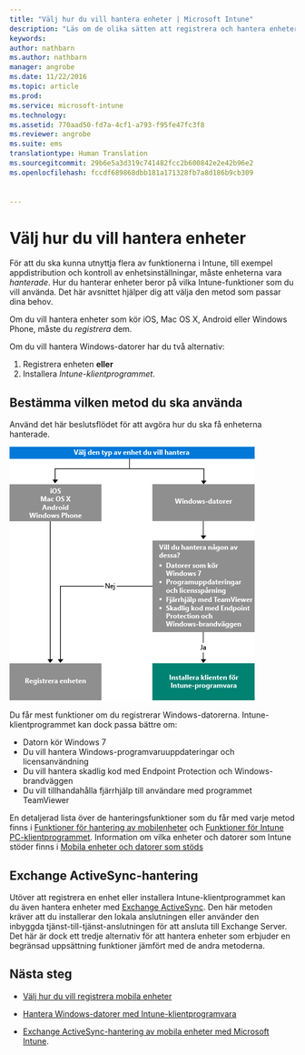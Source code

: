 ```yaml
---
title: "Välj hur du vill hantera enheter | Microsoft Intune"
description: "Läs om de olika sätten att registrera och hantera enheter."
keywords: 
author: nathbarn
ms.author: nathbarn
manager: angrobe
ms.date: 11/22/2016
ms.topic: article
ms.prod: 
ms.service: microsoft-intune
ms.technology: 
ms.assetid: 770aad50-fd7a-4cf1-a793-f95fe47fc3f8
ms.reviewer: angrobe
ms.suite: ems
translationtype: Human Translation
ms.sourcegitcommit: 29b6e5a3d319c741482fcc2b600842e2e42b96e2
ms.openlocfilehash: fccdf689868dbb181a171328fb7a8d186b9cb309


---
```


# <a name="choose-how-to-manage-devices"></a>Välj hur du vill hantera enheter

För att du ska kunna utnyttja flera av funktionerna i Intune, till exempel appdistribution och kontroll av enhetsinställningar, måste enheterna vara *hanterade*. Hur du hanterar enheter beror på vilka Intune-funktioner som du vill använda.
Det här avsnittet hjälper dig att välja den metod som passar dina behov.

Om du vill hantera enheter som kör iOS, Mac OS X, Android eller Windows Phone, måste du *registrera* dem.

Om du vill hantera Windows-datorer har du två alternativ:

1. Registrera enheten **eller**
2. Installera *Intune-klientprogrammet*.

## <a name="decide-which-method-to-use"></a>Bestämma vilken metod du ska använda
Använd det här beslutsflödet för att avgöra hur du ska få enheterna hanterade.

![Beslutsflöde för hur du får enheterna hanterade.](./media/choose-manage-method.png)

Du får mest funktioner om du registrerar Windows-datorerna. Intune-klientprogrammet kan dock passa bättre om:

- Datorn kör Windows 7
- Du vill hantera Windows-programvaruuppdateringar och licensanvändning
- Du vill hantera skadlig kod med Endpoint Protection och Windows-brandväggen
- Du vill tillhandahålla fjärrhjälp till användare med programmet TeamViewer


En detaljerad lista över de hanteringsfunktioner som du får med varje metod finns i [Funktioner för hantering av mobilenheter](mobile-device-management-capabilities-in-microsoft-intune.md) och [Funktioner för Intune PC-klientprogrammet](windows-pc-management-capabilities-in-microsoft-intune.md).
Information om vilka enheter och datorer som Intune stöder finns i [Mobila enheter och datorer som stöds](/intune/get-started/supported-mobile-devices-and-computers)


## <a name="exchange-activesync-management"></a>Exchange ActiveSync-hantering
Utöver att registrera en enhet eller installera Intune-klientprogrammet kan du även hantera enheter med [Exchange ActiveSync](/intune/deploy-use/mobile-device-management-with-exchange-activesync-and-microsoft-intune). Den här metoden kräver att du installerar den lokala anslutningen eller använder den inbyggda tjänst-till-tjänst-anslutningen för att ansluta till Exchange Server.
Det här är dock ett tredje alternativ för att hantera enheter som erbjuder en begränsad uppsättning funktioner jämfört med de andra metoderna.


## <a name="next-steps"></a>Nästa steg

- [Välj hur du vill registrera mobila enheter](/intune/get-started/choose-how-to-enroll-devices1)
- [Hantera Windows-datorer med Intune-klientprogramvara](/intune/deploy-use/manage-windows-pcs-with-microsoft-intune)



- [Exchange ActiveSync-hantering av mobila enheter med Microsoft Intune](/intune/deploy-use/mobile-device-management-with-exchange-activesync-and-microsoft-intune).



<!--HONumber=Nov16_HO4-->


